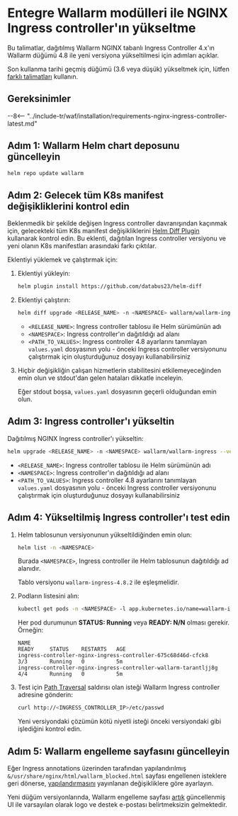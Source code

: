 [nginx-process-time-limit-docs]:    ../admin-en/configure-parameters-en.md#wallarm_process_time_limit
[nginx-process-time-limit-block-docs]:  ../admin-en/configure-parameters-en.md#wallarm_process_time_limit_block
[overlimit-res-rule-docs]:           ../user-guides/rules/configure-overlimit-res-detection.md
[graylist-docs]:                     ../user-guides/ip-lists/graylist.md
[ip-list-docs]:                     ../user-guides/ip-lists/overview.md
[waf-mode-instr]:                   ../admin-en/configure-wallarm-mode.md

# Entegre Wallarm modülleri ile NGINX Ingress controller'ın yükseltme

Bu talimatlar, dağıtılmış Wallarm NGINX tabanlı Ingress Controller 4.x'ın Wallarm düğümü 4.8 ile yeni versiyona yükseltilmesi için adımları açıklar.

Son kullanma tarihi geçmiş düğümü (3.6 veya düşük) yükseltmek için, lütfen [farklı talimatları](older-versions/ingress-controller.md) kullanın.

## Gereksinimler

--8<-- "../include-tr/waf/installation/requirements-nginx-ingress-controller-latest.md"

## Adım 1: Wallarm Helm chart deposunu güncelleyin

```bash
helm repo update wallarm
```

## Adım 2: Gelecek tüm K8s manifest değişikliklerini kontrol edin

Beklenmedik bir şekilde değişen Ingress controller davranışından kaçınmak için, gelecekteki tüm K8s manifest değişikliklerini [Helm Diff Plugin](https://github.com/databus23/helm-diff) kullanarak kontrol edin. Bu eklenti, dağıtılan Ingress controller versiyonu ve yeni olanın K8s manifestları arasındaki farkı çıktılar.

Eklentiyi yüklemek ve çalıştırmak için:

1. Eklentiyi yükleyin:

    ```bash
    helm plugin install https://github.com/databus23/helm-diff
    ```
2. Eklentiyi çalıştırın:

    ```bash
    helm diff upgrade <RELEASE_NAME> -n <NAMESPACE> wallarm/wallarm-ingress --version 4.8.2 -f <PATH_TO_VALUES>
    ```

    * `<RELEASE_NAME>`: Ingress controller tablosu ile Helm sürümünün adı
    * `<NAMESPACE>`: Ingress controller'ın dağıtıldığı ad alanı
    * `<PATH_TO_VALUES>`: Ingress controller 4.8 ayarlarını tanımlayan `values.yaml` dosyasının yolu - önceki Ingress controller versiyonunu çalıştırmak için oluşturduğunuz dosyayı kullanabilirsiniz
3. Hiçbir değişikliğin çalışan hizmetlerin stabilitesini etkilemeyeceğinden emin olun ve stdout'dan gelen hataları dikkatle inceleyin.

    Eğer stdout boşsa, `values.yaml` dosyasının geçerli olduğundan emin olun.

## Adım 3: Ingress controller'ı yükseltin

Dağıtılmış NGINX Ingress controller'ı yükseltin:

``` bash
helm upgrade <RELEASE_NAME> -n <NAMESPACE> wallarm/wallarm-ingress --version 4.8.2 -f <PATH_TO_VALUES>
```

* `<RELEASE_NAME>`: Ingress controller tablosu ile Helm sürümünün adı
* `<NAMESPACE>`: Ingress controller'ın dağıtıldığı ad alanı
* `<PATH_TO_VALUES>`: Ingress controller 4.8 ayarlarını tanımlayan `values.yaml` dosyasının yolu - önceki Ingress controller versiyonunu çalıştırmak için oluşturduğunuz dosyayı kullanabilirsiniz

## Adım 4: Yükseltilmiş Ingress controller'ı test edin

1. Helm tablosunun versiyonunun yükseltildiğinden emin olun:

    ```bash
    helm list -n <NAMESPACE>
    ```

    Burada `<NAMESPACE>`, Ingress controller ile Helm tablosunun dağıtıldığı ad alanıdır.

    Tablo versiyonu `wallarm-ingress-4.8.2` ile eşleşmelidir.
1. Podların listesini alın:
    
    ``` bash
    kubectl get pods -n <NAMESPACE> -l app.kubernetes.io/name=wallarm-ingress
    ```

    Her pod durumunun **STATUS: Running** veya **READY: N/N** olması gerekir. Örneğin:

    ```
    NAME                                                              READY     STATUS    RESTARTS   AGE
    ingress-controller-nginx-ingress-controller-675c68d46d-cfck8      3/3       Running   0          5m
    ingress-controller-nginx-ingress-controller-wallarm-tarantljj8g   4/4       Running   0          5m
    ```

1. Test için [Path Traversal](../attacks-vulns-list.md#path-traversal) saldırısı olan isteği Wallarm Ingress controller adresine gönderin:

    ```bash
    curl http://<INGRESS_CONTROLLER_IP>/etc/passwd
    ```

    Yeni versiyondaki çözümün kötü niyetli isteği önceki versiyondaki gibi işlediğini kontrol edin.

## Adım 5: Wallarm engelleme sayfasını güncelleyin

Eğer Ingress annotations üzerinden tarafından yapılandırılmış `&/usr/share/nginx/html/wallarm_blocked.html` sayfası engellenen isteklere geri dönerse, [yapılandırmasını](../admin-en/configuration-guides/configure-block-page-and-code.md#customizing-sample-blocking-page) yayınlanan değişikliklere göre ayarlayın.

Yeni düğüm versiyonlarında, Wallarm engelleme sayfası [artık](what-is-new.md#new-blocking-page) güncellenmiş UI ile varsayılan olarak logo ve destek e-postası belirtmeksizin gelmektedir.
